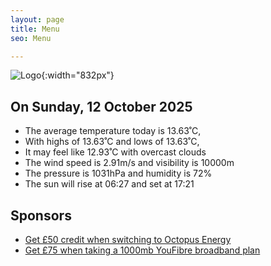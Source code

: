 ```yaml
---
layout: page
title: Menu
seo: Menu

---
```


![Logo](/images/logo.jpg){:width="832px"}

<!-- weather_marker starts -->
## On Sunday, 12 October 2025

- The average temperature today is 13.63˚C,
- With highs of 13.63˚C and lows of 13.63˚C,
- It may feel like 12.93˚C with overcast clouds
- The wind speed is 2.91m/s and visibility is 10000m
- The pressure is 1031hPa and humidity is 72%
- The sun will rise at 06:27 and set at 17:21

<!-- weather_marker ends -->

## Sponsors

- [Get £50 credit when switching to Octopus Energy](https://bit.ly/3oD1nnS)
- [Get £75 when taking a 1000mb YouFibre broadband plan](https://aklam.io/91zWhU?)
